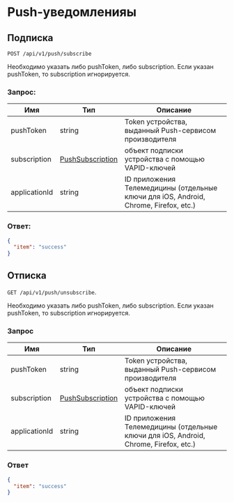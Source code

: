 # Push-уведомленияы

## Подписка

`POST /api/v1/push/subscribe`

Необходимо указать либо pushToken, либо subscription. Если указан pushToken, то subscription игнорируется.

### Запрос:

Имя | Тип | Описание
--- | --- | ---
pushToken | string | Token устройства, выданный Push-сервисом производителя
subscription | [PushSubscription](https://github.com/doktornarabote/telemedicine-partner-api/blob/master/docs/contracts.md) | объект подписки устройства с помощью VAPID-ключей
applicationId | string | ID приложения Телемедицины (отдельные ключи для iOS, Android, Chrome, Firefox, etc.)

### Ответ:

```json
{
  "item": "success"
}
```

## Отписка

`GET /api/v1/push/unsubscribe`.

Необходимо указать либо pushToken, либо subscription. Если указан pushToken, то subscription игнорируется.

### Запрос

Имя | Тип | Описание
--- | --- | ---
pushToken | string | Token устройства, выданный Push-сервисом производителя
subscription | [PushSubscription](https://github.com/doktornarabote/telemedicine-partner-api/blob/master/docs/contracts.md) | объект подписки устройства с помощью VAPID-ключей
applicationId | string | ID приложения Телемедицины (отдельные ключи для iOS, Android, Chrome, Firefox, etc.)

### Ответ

```json
{
  "item": "success"
}
```
